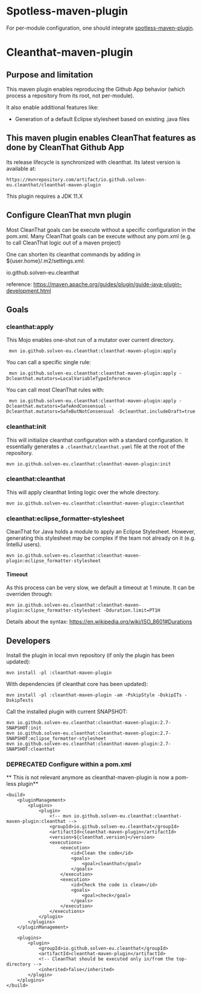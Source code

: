 # Spotless-maven-plugin

For per-module configuration, one should integrate [spotless-maven-plugin](https://github.com/diffplug/spotless/tree/main/plugin-maven#cleanthat).

# Cleanthat-maven-plugin

## Purpose and limitation

This maven plugin enables reproducing the Github App behavior (which process a repository from its root, not per-module).

It also enable additional features like:

- Generation of a default Eclipse stylesheet based on existing .java files

## This maven plugin enables CleanThat features as done by CleanThat Github App

Its release lifecycle is synchronized with cleanthat. Its latest version is available at:

    https://mvnrepository.com/artifact/io.github.solven-eu.cleanthat/cleanthat-maven-plugin

This plugin requires a JDK 11.X

## Configure CleanThat mvn plugin

Most CleanThat goals can be execute without a specific configuration in the pom.xml.
Many CleanThat goals can be execute without any pom.xml (e.g. to call CleanThat logic out of a maven project)

One can shorten its cleanthat commands by adding in ${user.home}/.m2/settings.xml:

<pluginGroups>
  <pluginGroup>io.github.solven-eu.cleanthat</pluginGroup>
</pluginGroups>

reference: https://maven.apache.org/guides/plugin/guide-java-plugin-development.html

## Goals

### cleanthat:apply

This Mojo enables one-shot run of a mutator over current directory.

     mvn io.github.solven-eu.cleanthat:cleanthat-maven-plugin:apply
     
You can call a specific single rule:

     mvn io.github.solven-eu.cleanthat:cleanthat-maven-plugin:apply -Dcleanthat.mutators=LocalVariableTypeInference
     
You can call most CleanThat rules with:

     mvn io.github.solven-eu.cleanthat:cleanthat-maven-plugin:apply -Dcleanthat.mutators=SafeAndConsensual -Dcleanthat.mutators=SafeButNotConsensual -Dcleanthat.includeDraft=true

### cleanthat:init

This will initialize cleanthat configuration with a standard configuration. It essentially generates a `.cleanthat/cleanthat.yaml` file at the root of the repository.

    mvn io.github.solven-eu.cleanthat:cleanthat-maven-plugin:init

### cleanthat:cleanthat

This will apply cleanthat linting logic over the whole directory.

    mvn io.github.solven-eu.cleanthat:cleanthat-maven-plugin:cleanthat
    
### cleanthat:eclipse_formatter-stylesheet

CleanThat for Java holds a module to apply an Eclipse Stylesheet. However, generating this stylesheet may be complex if the team not already on it (e.g. IntelliJ users).

    mvn io.github.solven-eu.cleanthat:cleanthat-maven-plugin:eclipse_formatter-stylesheet

#### Timeout

As this process can be very slow, we default a timeout at 1 minute. It can be overriden through:

    mvn io.github.solven-eu.cleanthat:cleanthat-maven-plugin:eclipse_formatter-stylesheet -Dduration.limit=PT1H

Details about the syntax: https://en.wikipedia.org/wiki/ISO_8601#Durations

## Developers

Install the plugin in local mvn repository (if only the plugin has been updated):

    mvn install -pl :cleanthat-maven-plugin
    
With dependencies (if cleanthat core has been updated):

    mvn install -pl :cleanthat-maven-plugin -am -PskipStyle -DskipITs -DskipTests

Call the installed plugin with current SNAPSHOT:
    
    mvn io.github.solven-eu.cleanthat:cleanthat-maven-plugin:2.7-SNAPSHOT:init
    mvn io.github.solven-eu.cleanthat:cleanthat-maven-plugin:2.7-SNAPSHOT:eclipse_formatter-stylesheet
    mvn io.github.solven-eu.cleanthat:cleanthat-maven-plugin:2.7-SNAPSHOT:cleanthat
    
### DEPRECATED Configure within a pom.xml

** This is not relevant anymore as cleanthat-maven-plugin is now a pom-less plugin**

	<build>
		<pluginManagement>
			<plugins>
				<plugin>
					<!-- mvn io.github.solven-eu.cleanthat:cleanthat-maven-plugin:cleanthat -->
					<groupId>io.github.solven-eu.cleanthat</groupId>
					<artifactId>cleanthat-maven-plugin</artifactId>
					<version>${cleanthat.version}</version>
					<executions>
						<execution>
							<id>Clean the code</id>
							<goals>
								<goal>cleanthat</goal>
							</goals>
						</execution>
						<execution>
							<id>Check the code is clean</id>
							<goals>
								<goal>check</goal>
							</goals>
						</execution>
					</executions>
				</plugin>
			</plugins>
		</pluginManagement>

		<plugins>
			<plugin>
				<groupId>io.github.solven-eu.cleanthat</groupId>
				<artifactId>cleanthat-maven-plugin</artifactId>
				<!-- CleanThat should be executed only in/from the top-directory -->
				<inherited>false</inherited>
			</plugin>
		</plugins>
	</build>